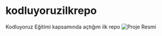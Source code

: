 # kodluyoruzilkrepo
Kodluyoruz Eğitimi kapsamında açtığım ilk repo
![Proje Resmi](kodluyoruzilkrepo/Screenshot_1.png)
